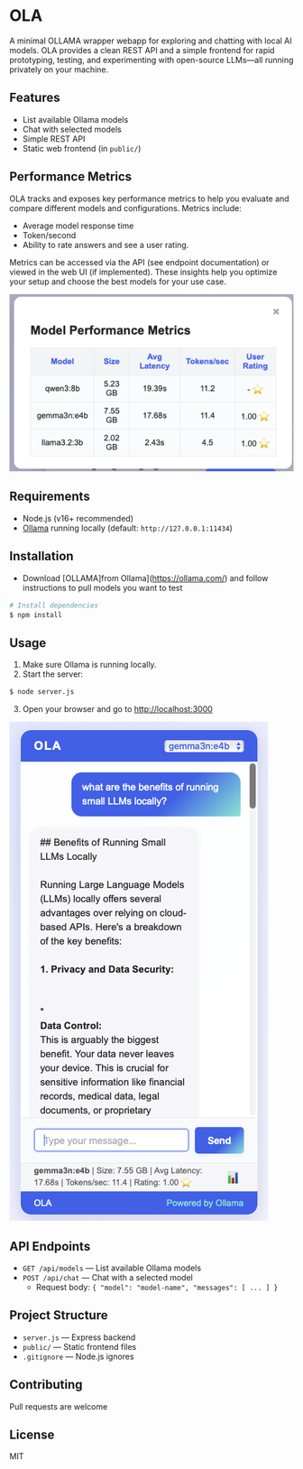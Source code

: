 # OLA

A minimal OLLAMA wrapper webapp for exploring and chatting with local AI models. OLA provides a clean REST API and a simple frontend for rapid prototyping, testing, and experimenting with open-source LLMs—all running privately on your machine.

## Features
- List available Ollama models
- Chat with selected models
- Simple REST API
- Static web frontend (in `public/`)

## Performance Metrics

OLA tracks and exposes key performance metrics to help you evaluate and compare different models and configurations. Metrics include:

- Average model response time
- Token/second
- Ability to rate answers and see a user rating.

Metrics can be accessed via the API (see endpoint documentation) or viewed in the web UI (if implemented). These insights help you optimize your setup and choose the best models for your use case.

![Metrics Overview](metrics.png)

## Requirements
- Node.js (v16+ recommended)
- [Ollama](https://ollama.com/) running locally (default: `http://127.0.0.1:11434`)

## Installation
- Download [OLLAMA]from Ollama](https://ollama.com/) and follow instructions to pull models you want to test

```bash
# Install dependencies
$ npm install
```

## Usage

1. Make sure Ollama is running locally.
2. Start the server:

```bash
$ node server.js
```

3. Open your browser and go to [http://localhost:3000](http://localhost:3000)

![Chat Interface](chat.png)

## API Endpoints

- `GET /api/models` — List available Ollama models
- `POST /api/chat` — Chat with a selected model
  - Request body: `{ "model": "model-name", "messages": [ ... ] }`

## Project Structure

- `server.js` — Express backend
- `public/` — Static frontend files
- `.gitignore` — Node.js ignores

## Contributing

Pull requests are welcome
## License

MIT 